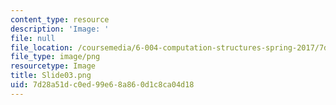 ```yaml
---
content_type: resource
description: 'Image: '
file: null
file_location: /coursemedia/6-004-computation-structures-spring-2017/7d28a51dc0ed99e68a860d1c8ca04d18_Slide03.png
file_type: image/png
resourcetype: Image
title: Slide03.png
uid: 7d28a51d-c0ed-99e6-8a86-0d1c8ca04d18
---
```

